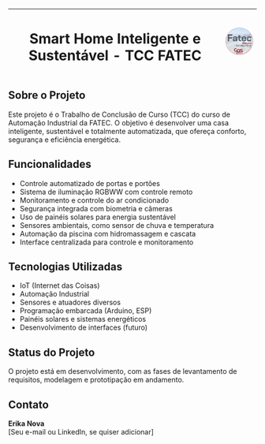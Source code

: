 | <h1>Smart Home Inteligente e Sustentável - TCC FATEC</h1> | <img src="imagens/logo.jpeg" alt="Logo FATEC" width="120"/> |
|---|---|

## Sobre o Projeto

Este projeto é o Trabalho de Conclusão de Curso (TCC) do curso de Automação Industrial da FATEC. O objetivo é desenvolver uma casa inteligente, sustentável e totalmente automatizada, que ofereça conforto, segurança e eficiência energética.

## Funcionalidades

- Controle automatizado de portas e portões  
- Sistema de iluminação RGBWW com controle remoto  
- Monitoramento e controle do ar condicionado  
- Segurança integrada com biometria e câmeras  
- Uso de painéis solares para energia sustentável  
- Sensores ambientais, como sensor de chuva e temperatura  
- Automação da piscina com hidromassagem e cascata  
- Interface centralizada para controle e monitoramento  

## Tecnologias Utilizadas

- IoT (Internet das Coisas)  
- Automação Industrial  
- Sensores e atuadores diversos  
- Programação embarcada (Arduino, ESP)  
- Painéis solares e sistemas energéticos  
- Desenvolvimento de interfaces (futuro)  

## Status do Projeto

O projeto está em desenvolvimento, com as fases de levantamento de requisitos, modelagem e prototipação em andamento.

## Contato

**Erika Nova**  
[Seu e-mail ou LinkedIn, se quiser adicionar]
